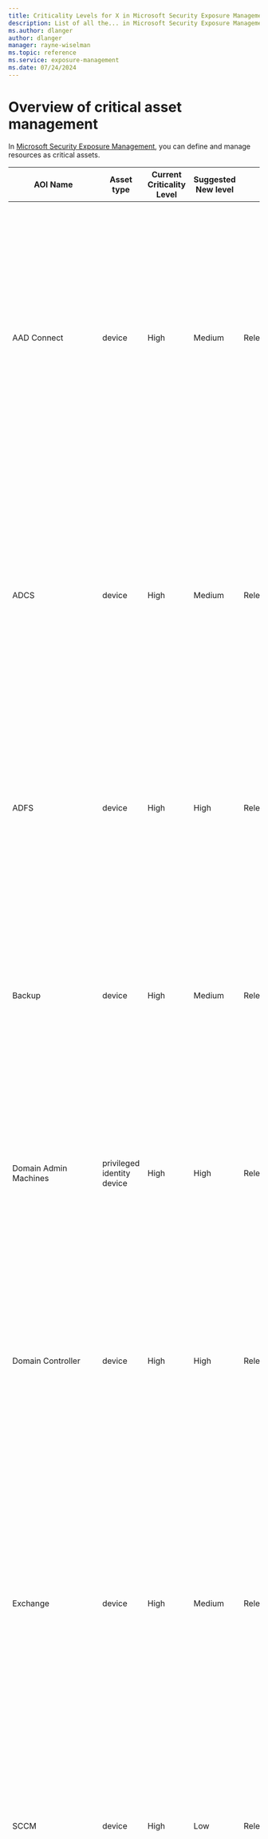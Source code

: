```yaml
---
title: Criticality Levels for X in Microsoft Security Exposure Management
description: List of all the... in Microsoft Security Exposure Management.
ms.author: dlanger
author: dlanger
manager: rayne-wiselman
ms.topic: reference
ms.service: exposure-management
ms.date: 07/24/2024
---
```


# Overview of critical asset management

In [Microsoft Security Exposure Management](microsoft-security-exposure-management.md), you can define and manage resources as critical assets.

| AOI Name                                                     | Asset type                 | Current Criticality Level | Suggested New level | Status                | Description and reasoning                                                                                                                                                                                                                                                                                                                                                                                                                                                                                                                                                                | Why is this critical?                                                                                                                                                                                                                                                                                                                                                                                                   |
|--------------------------------------------------------------|----------------------------|---------------------------|---------------------|-----------------------|------------------------------------------------------------------------------------------------------------------------------------------------------------------------------------------------------------------------------------------------------------------------------------------------------------------------------------------------------------------------------------------------------------------------------------------------------------------------------------------------------------------------------------------------------------------------------------------|-------------------------------------------------------------------------------------------------------------------------------------------------------------------------------------------------------------------------------------------------------------------------------------------------------------------------------------------------------------------------------------------------------------------------|
| AAD Connect                                                  | device                     | High                      | Medium              | Released              |  The Azure Active Directory (AAD/Entra ID) Connect server is responsible for syncing on-premises directory data to your Azure AD. If it fails, it may disrupt the synchronization process and user authentication, but won't immediately halt all operations as there are potential manual workarounds. However, it should be given a high priority due to its important role in hybrid cloud environments.                                                                                                                                                                              |                                                                                                                                                                                                                                                                                                                                                                                                                         |
| ADCS                                                         | device                     | High                      | Medium              | Released              |  ADCS is critical for managing digital certificates in the network. If it fails, it could result in authentication and encryption issues. However, given that certificates typically have a long lifespan and that there are usually redundant servers, the immediate impact of a failure might not be as high as with some other systems.                                                                                                                                                                                                                                               |                                                                                                                                                                                                                                                                                                                                                                                                                         |
| ADFS                                                         | device                     | High                      | High                | Released              |  ADFS is crucial for Single Sign-On (SSO) and web-based authentication. If it fails, it could result in users being unable to access essential services. This is similar to the Domain Controller in that it may have redundancy, but failure could still limit capacity assurance.                                                                                                                                                                                                                                                                                                      |                                                                                                                                                                                                                                                                                                                                                                                                                         |
| Backup                                                       | device                     | High                      | Medium              | Released              |  While backups are crucial for disaster recovery, the immediate impact of a backup server failure is usually low, as it does not directly affect operational systems. However, the longer the backup server is down, the higher the risk, hence a medium classification.                                                                                                                                                                                                                                                                                                                 |                                                                                                                                                                                                                                                                                                                                                                                                                         |
| Domain Admin Machines                                        | privileged identity device | High                      | High                | Released              | These machines have elevated privileges and are critical for maintaining and managing the domain. A failure could result in significant disruption to maintenance activities and pose a security risk, similar to the Domain Controller.                                                                                                                                                                                                                                                                                                                                                 |                                                                                                                                                                                                                                                                                                                                                                                                                         |
| Domain Controller                                            | device                     | High                      | High                | Released              | Released                                                                                                                                                                                                                                                                                                                                                                                                                                                                                                                                                                                 | A compromised domain controller can have severe impacts on an organization. It could potentially allow an attacker to gain control over the entire IT infrastructure and gain access to every resource within the network.                                                                                                                                                                                              |
| Exchange                                                     | device                     | High                      | Medium              | Released              | Exchange server is responsible for all the mail traffic within the organization. Depending on the setup and architecture, each server might hold several mail databases that store highly sensitive organizational information.                                                                                                                                                                                                                                                                                                                                                          | A compromised Exchange server can lead to the theft of an organization's sensitive mail data or even result in the encryption of the entire mail system. Additionally, an Exchange server has control over active directory objects. If these are manipulated by an attacker, it could compromise the active directory.                                                                                                 |
| SCCM                                                         | device                     | High                      | Low                 | Released              | SCCM is used for managing systems in a large network, including patch management, software distribution, and inventory management. If it fails, it might disrupt these management tasks but not directly impact daily operations of end users.                                                                                                                                                                                                                                                                                                                                           |                                                                                                                                                                                                                                                                                                                                                                                                                         |
| ITAdminDevice                                                | privileged identity device | Medium                    | Medium              | Released              | Critical devices used to configure, manage and monitor the assets within the organization are vital for IT administration and are at high risk of cyber threats. They require top-level security to prevent unauthorized access.                                                                                                                                                                                                                                                                                                                                                         |                                                                                                                                                                                                                                                                                                                                                                                                                         |
| NetworkAdminDevice                                           | privileged identity device | NA                        | NA                  | On Hold (PM/Research) | Critical devices used to configure, manage and monitor the network assets within the organization are vital for network administration and are at high risk of cyber threats. They require top-level security to prevent unauthorized access.                                                                                                                                                                                                                                                                                                                                            |                                                                                                                                                                                                                                                                                                                                                                                                                         |
| Vmware ESXi                                                  | device                     | NA                        | NA                  | WIP                   |                                                                                                                                                                                                                                                                                                                                                                                                                                                                                                                                                                                          |                                                                                                                                                                                                                                                                                                                                                                                                                         |
| SecOpsAdminDevice                                            | privileged identity device | NA                        | NA                  | On Hold (PM/Research) | Critical devices used to configure, manage, monitor and respond to threats within the organization are vital for SecOps process and are at high risk of cyber threats. They require top-level security to prevent unauthorized access.                                                                                                                                                                                                                                                                                                                                                   |                                                                                                                                                                                                                                                                                                                                                                                                                         |
| Vmware vCenter                                               | device                     | NA                        | High                | Released              | The VMware vCenter Server is crucial for managing virtual environments. It provides centralized management of virtual machines and ESXi hosts. If it fails, it could disrupt the administration and control of your virtual infrastructure, including provisioning, migration, load balancing of virtual machines, and datacenter automation. However, as there are often redundant vCenter Servers and High Availability configurations, the immediate halt of all operations might not occur. Its failure could still cause significant inconvenience and potential performance issues | A compromised vCenter server can result in the entire virtual infrastructure of the organization being compromised. Attackers often target vCenter servers to disrupt the organization's operations by modifying, encrypting, or deleting virtual machines, and in some cases, even their backups.                                                                                                                      |
| Identity with Privileged Azure Role                          | Identity                   | High                      | High                | Released              | The following identities (User, Group, Service Principal, or Managed Identity) have an assigned built-in or custom privileged Azure RBAC role, at subscription scope, containing a critical resource. The role can include permissions for Azure role assignments, modifying Azure policies, executing scripts on a VM using Run command, read-access to storage accounts and keyvaults, and more.                                                                                                                                                                                       | A compromised user in this role poses a severe risk, depending on the role's permissions, the user can be used to gain access to the critical resources inside the subscription, disrupt business, access sensitive data, delete critical resources, execute scripts on critical compute resources, create role-assignments to elevate privileges, modify Azure policies for defence evasion or persistence, and more.  |
| Identity with Privilege Escalation Permissions               | Identity                   | Medium                    | Medium              | On Hold (PM/Research) | The following identities (User, Group, Service Principal, or Managed Identity) have an Azure RBAC role assigned to them(built-in or custom), at subscription scope, which in case of compromise, provides the attacker with permissions relating to MITRE's Privilege Escalation tactic, which range from assigning Azure roles, to elevating access for subscription management.                                                                                                                                                                                                        |                                                                                                                                                                                                                                                                                                                                                                                                                         |
| Identity with Execution Permissions                          | Identity                   | Low                       | Low                 | On Hold (PM/Research) | The following identities (User, Group, Service Principal, or Managed Identity) have an Azure RBAC role assigned to them(built-in or custom), at subscription scope, which in case of compromise, provides the attacker with permissions relating to MITRE's Execution tactic, which range from executing scripts on a VM using Run Command, to executing jobs using automation accounts.                                                                                                                                                                                                 |                                                                                                                                                                                                                                                                                                                                                                                                                         |
| Identity with Persistence Permissions                        | Identity                   | Low                       | Low                 | On Hold (PM/Research) | The following identities (User, Group, Service Principal, or Managed Identity) have an Azure RBAC role assigned to them(built-in or custom), at subscription scope, which in case of compromise, provides the attacker with permissions relating to MITRE's Persistence tactic, which range from configurating Azure policies, to configuring network security groups(NSGs).                                                                                                                                                                                                             |                                                                                                                                                                                                                                                                                                                                                                                                                         |
| Application Administrator                                    | Identity                   | High                      | High                | Released              | Users in this role can create and manage all aspects of enterprise applications, application registrations, and application proxy settings.                                                                                                                                                                                                                                                                                                                                                                                                                                              | A compromised user in this role poses a severe risk, potentially allowing unauthorized access to other applications and sensitive data, manipulate application configurations, escalate privileges, and more.                                                                                                                                                                                                           |
| Application Developer                                        | Identity                   | High                      | High                | Released              | Users in this role can create application registrations independent of the 'Users can register applications' setting.                                                                                                                                                                                                                                                                                                                                                                                                                                                                    | A compromised user in this role poses a severe risk, potentially allowing unauthorized access, defense evasion, and more.                                                                                                                                                                                                                                                                                               |
| Authentication Administrator                                 | Identity                   | High                      | High                | Released              | Users in this role can set and reset authentication method(including passwords) for non-admin users.                                                                                                                                                                                                                                                                                                                                                                                                                                                                                     | A compromised user in this role poses a severe risk, potentially allowing unauthorized access to other non-admin users by resetting passwords and assuming these users’ identities and permissions, and more.                                                                                                                                                                                                           |
| B2C IEF Keyset Administrator                                 | Identity                   | High                      | High                | Released              | Users in this role can manage secrets for federation and encryption in the Identity Experience Framework (IEF).                                                                                                                                                                                                                                                                                                                                                                                                                                                                          | A compromised user in this role poses a severe risk, potentially allowing unauthorized access to sensitive data, secrets content, and more.                                                                                                                                                                                                                                                                             |
| Cloud Application Administrator                              | Identity                   | High                      | High                | Released              | Users in this role can create and manage all aspects of app registrations and enterprise apps except App Proxy.                                                                                                                                                                                                                                                                                                                                                                                                                                                                          | A compromised user in this role poses a severe risk, potentially allowing unauthorized access to other applications and sensitive data, manipulate application configurations, escalate privileges, and more.                                                                                                                                                                                                           |
| Cloud Device Administrator                                   | Identity                   | High                      | High                | Released              | Users in this role have Limited access to manage devices in Microsoft Entra ID. They can enable, disable, and delete devices in Microsoft Entra ID and read Windows 10 BitLocker keys (if present) in the Azure portal.                                                                                                                                                                                                                                                                                                                                                                  | A compromised user in this role poses a severe risk, potentially allowing data destruction, device management configuration manipulation, unauthorized access to secrets, and more.                                                                                                                                                                                                                                     |
| Conditional Access Administrator                             | Identity                   | High                      | High                | Released              | Users with this role have the ability to manage Microsoft Entra Conditional Access settings.                                                                                                                                                                                                                                                                                                                                                                                                                                                                                             | A compromised user in this role poses a severe risk, potentially allowing unauthorized access, manipulation of conditional access settings of Microsoft 365 role-based access control (RBAC) resource actions, and more.                                                                                                                                                                                                |
| Directory Synchronization Accounts                           | Identity                   | High                      | High                | Released              | Users with this role have the ability to manage all directory synchronization settings. Should Only be used by Microsoft Entra Connect service.                                                                                                                                                                                                                                                                                                                                                                                                                                          | A compromised user in this role poses a severe risk, potentially allowing unauthorized access by updating credentials, manipulation of hybrid authentication policy settings, and more.<br>                                                                                                                                                                                                                             |
| Directory Writers                                            | Identity                   | High                      | High                | Released              | Users in this role can read and write basic directory information. For granting access to applications, not intended for users.                                                                                                                                                                                                                                                                                                                                                                                                                                                          | A compromised user in this role poses a severe risk, potentially allowing unauthorized access, creation, and deletion of OAuth 2.0 permissions grants, and more.                                                                                                                                                                                                                                                        |
| Global Administrator                                         | Identity                   | Very High                 | Very High           | Released              | Users in this role can manage all aspects of Microsoft Entra ID and Microsoft services that use Microsoft Entra identities.                                                                                                                                                                                                                                                                                                                                                                                                                                                              | A compromised user in this role poses a severe risk, allowing the takeover of the highest privileged role in the directory, which can lead to accessing all administrative settings.                                                                                                                                                                                                                                    |
| Global Reader                                                | Identity                   | High                      | High                | Released              | Users in this role can read everything that a Global Administrator can, but not update anything.                                                                                                                                                                                                                                                                                                                                                                                                                                                                                         | A compromised user in this role poses a severe risk, potentially allowing read access to sensitive data and all administrative settings in the directory. This role is the read-only counterpart to Global Administrator.                                                                                                                                                                                               |
| Helpdesk Administrator                                       | Identity                   | High                      | High                | Released              | Users in this role can reset passwords for non-administrators and Helpdesk Administrators.                                                                                                                                                                                                                                                                                                                                                                                                                                                                                               | A compromised user in this role poses a severe risk, potentially allowing unauthorized access to other non-admin users by resetting passwords and assuming these users’ identities and permissions, and more.                                                                                                                                                                                                           |
| Hybrid Identity Administrator                                | Identity                   | High                      | High                | Released              | Users in this role can manage Active Directory to Microsoft Entra cloud provisioning, Microsoft Entra Connect, Pass-through Authentication (PTA), Password hash synchronization (PHS), seamless single sign-on (Seamless SSO), and federation settings.                                                                                                                                                                                                                                                                                                                                  | A compromised user in this role poses a severe risk, potentially allowing unauthorized access, defense evasion, manipulation of hybrid authentication policy settings, and more.                                                                                                                                                                                                                                        |
| Intune Administrator                                         | Identity                   | Very High                 | Very High           | Released              | Users in this role can manage all aspects of the Intune product.                                                                                                                                                                                                                                                                                                                                                                                                                                                                                                                         | A compromised user in this role poses a severe risk, potentially allowing unauthorized access, execution, management of users, devices, groups, and more.                                                                                                                                                                                                                                                               |
| Partner Tier1 Support                                        | Identity                   | High                      | High                | Released              | Users in this role can reset passwords for non-admin users, update credentials for applications, create and delete users, and create OAuth2 permission grants.<br>This role has been deprecated and will be removed from Microsoft Entra ID in the future. Do not use - not intended for general use.                                                                                                                                                                                                                                                                                    | A compromised user in this role poses a severe risk, potentially allowing unauthorized access to other non-admin users, applications, data destruction, privilege escalation, and more.                                                                                                                                                                                                                                 |
| Partner Tier2 Support                                        | Identity                   | Very High                 | Very High           | Released              | Users in this role can reset passwords for all users (including Global Administrators), update credentials for applications, create and delete users, and create OAuth2 permission grants.<br>This role has been deprecated and will be removed from Microsoft Entra ID in the future. Do not use - not intended for general use.                                                                                                                                                                                                                                                        | A compromised user in this role poses a severe risk, potentially allowing unauthorized access to users, applications, secrets, and the takeover of the highest privileged role in the directory by resetting the Global Administrator’s password and assuming their identity and permissions, which can lead to accessing all administrative settings in the directory.                                                 |
| Password Administrator                                       | Identity                   | High                      | High                | Released              | Users in this role can reset passwords for non-administrators and Password Administrators.                                                                                                                                                                                                                                                                                                                                                                                                                                                                                               | A compromised user in this role poses a severe risk, potentially allowing unauthorized access to other non-admin users by resetting passwords and assuming these users’ identities and permissions, and more.                                                                                                                                                                                                           |
| Privileged Authentication Administrator                      | Identity                   | Very High                 | Very High           | Released              | Users in this role can view, set, and reset authentication method information for any user (admin or non-admin).                                                                                                                                                                                                                                                                                                                                                                                                                                                                         | A compromised user in this role poses a severe risk, potentially allowing unauthorized access to users, and the takeover of the highest privileged role in the directory by resetting the Global Administrator’s password and assuming their identity and permissions, which can lead to accessing all administrative settings in the directory.                                                                        |
| Privileged Role Administrator                                | Identity                   | High                      | High                | Released              | Users in this role can manage role assignments in Microsoft Entra ID, and all aspects of Privileged Identity Management.                                                                                                                                                                                                                                                                                                                                                                                                                                                                 | A compromised user in this role poses a severe risk, potentially allowing privilege escalation, and the assignment of the highest privileged role in the directory by assigning themselves to the Global Administrator role.                                                                                                                                                                                            |
| Security Administrator                                       | Identity                   | High                      | High                | Released              | Users in this role can read security information and reports, and manage configuration in Microsoft Entra ID and Office 365.                                                                                                                                                                                                                                                                                                                                                                                                                                                             | A compromised user in this role poses a severe risk, potentially allowing defense evasion, impairing defenses, and administrative management of all security related settings in Microsoft Entra ID and Office 365.                                                                                                                                                                                                     |
| Security Operator                                            | Identity                   | High                      | High                | Released              | Users in this role can create and manage security events.                                                                                                                                                                                                                                                                                                                                                                                                                                                                                                                                | A compromised user in this role poses a severe risk, potentially allowing authorized access to sensitive security information, impairing defenses, defense evasion, and more.                                                                                                                                                                                                                                           |
| Security Reader                                              | Identity                   | High                      | High                | Released              | Users in this role can read security information and reports in Microsoft Entra ID and Office 365.                                                                                                                                                                                                                                                                                                                                                                                                                                                                                       | A compromised user in this role poses a severe risk, potentially allowing authorized access to sensitive security information, and more.                                                                                                                                                                                                                                                                                |
| User Administrator                                           | Identity                   | High                      | High                | Released              | Users in this role can manage all aspects of users and groups, including resetting passwords for limited admins.                                                                                                                                                                                                                                                                                                                                                                                                                                                                         | A compromised user in this role poses a severe risk, potentially allowing unauthorized access to other users by resetting passwords and assuming these users’ identities and permissions, and more.                                                                                                                                                                                                                     |
| Exchange Administrator                                       | Identity                   | Medium                    | Medium              | Released              | Users in this role can manage all aspects of the Exchange product.                                                                                                                                                                                                                                                                                                                                                                                                                                                                                                                       | A compromised user in this role poses a severe risk, potentially allowing unauthorized access to the Exchange Admin Center and mailboxes, sending emails on behalf of other users, and more.                                                                                                                                                                                                                            |
| SharePoint Administrator                                     | Identity                   | Medium                    | Medium              | Released              | Users in this role can manage all aspects of the SharePoint service.                                                                                                                                                                                                                                                                                                                                                                                                                                                                                                                     | A compromised user in this role poses a severe risk, potentially allowing unauthorized access to SharePoint Admin Center, SharePoint sites, and sensitive data, deleting, or creating files, and more.                                                                                                                                                                                                                  |
| Compliance Administrator                                     | Identity                   | Medium                    | Medium              | Released              | Users in this role can read and manage compliance configuration and reports in Microsoft Entra ID and Microsoft 365.                                                                                                                                                                                                                                                                                                                                                                                                                                                                     | A compromised user in this role poses a severe risk, potentially allowing unauthorized access to Microsoft Purview compliance portal, usage of eDiscovery in search of sensitive data, manipulating risk and compliance configurations, and more.                                                                                                                                                                       |
| Groups Administrator                                         | Identity                   | Medium                    | Medium              | Released              | Users in this role can create/manage groups, create/manage groups settings like naming and expiration policies, and view groups activity and audit reports.                                                                                                                                                                                                                                                                                                                                                                                                                              | A compromised user in this role poses a severe risk, potentially allowing unauthorized access to all Security and Microsoft 365 groups, except role-assignable groups, thus inheriting all access scopes the groups have, and more.                                                                                                                                                                                     |
| Databases with sensitive data                                | Cloud Resource             | High                      | High                | Released              | This is a data store that contains sensitive data. Sensitivity of data can range from secrets, confidential documents, personally identifiable information, and more.                                                                                                                                                                                                                                                                                                                                                                                                                    | A data store that contains sensitive data is deemed critical as it may contain personally identifiable information, sensitive business data, confidential documents, and more. Unauthorized access to this data could lead to identity theft, financial loss, data leaks, and more.                                                                                                                                     |
| Confidential Azure VM                                        | Cloud Resource             | High                      | High                | Released              | This rule applies to Azure confidential virtual machines. Confidential VMs provide increased isolation, privacy, and encryption, and are usually used for critical or highly sensitive data and workloads.                                                                                                                                                                                                                                                                                                                                                                               |                                                                                                                                                                                                                                                                                                                                                                                                                         |
| Locked VM                                                    | Cloud Resource             | Medium                    | Medium              | Released              | This is a virtual machine that is safeguarded by a lock. Locks are used to protect assets from deletion and modifications. Usually, administrators use locks to safeguard critical cloud assets in their environment, and to protect them from accidental deletion and unauthorized modifications.                                                                                                                                                                                                                                                                                       |                                                                                                                                                                                                                                                                                                                                                                                                                         |
| Azure Virtual Machine with High Availability and Performance | Cloud Resource             | Medium                    | Medium              | Released              | This rule applies to Azure virtual machines that use premium Azure storage and are configured with an availability set. Premium storage is usually used for machines with high performance requirements, such as production workloads. Availability sets improve resilience and are often indicated for business critical VMs that need high availability.                                                                                                                                                                                                                               |                                                                                                                                                                                                                                                                                                                                                                                                                         |
| Locked Azure Data Store                                      | Cloud Resource             | Medium                    | Medium              | On Hold (PM/Research) | This is a data store which is found under a scope that is safeguarded by a lock. Locks are used to protect assets from deletion, and modifications. Usually, administrators use locks to safeguard critical cloud assets in their environment, and protect them from accidental deletion and unauthorized modifications.                                                                                                                                                                                                                                                                 |                                                                                                                                                                                                                                                                                                                                                                                                                         |
| Immutable Azure Storage                                      | Cloud Resource             | Medium                    | Medium              | Released              | This rule applies to Azure storage accounts that have immutability support enabled. Immutability stores business data in a write once read many (WORM) state,  and usually indicates that the storage account holds critical or sensitive data that must be protected from modification.                                                                                                                                                                                                                                                                                                 |                                                                                                                                                                                                                                                                                                                                                                                                                         |
| Immutable and Locked Azure Storage                           | Cloud Resource             | High                      | High                | Released              | This rule applies to Azure storage accounts that have immutability support enabled with a locked policy. Immutability stores business data in a write once read many (WORM). Data protection is increased with a locked policy to ensure that data can’t be deleted or its retention time shortened.  These settings usually indicate that the storage account holds critical or sensitive data that must be protected from modification or deletion. Data might also need to align with compliance policies for data protection.                                                        |                                                                                                                                                                                                                                                                                                                                                                                                                         |
| Virtual Machine has a critical signed-in user                | Cloud Resource             | High                      | High                | Released              | This rule applies to virtual machines protected by Defender for Endpoint, where a user with a high or very high criticality level is signed in. The signed-in user can be through a joined or registered device, an active browser session, or other means.                                                                                                                                                                                                                                                                                                                              |                                                                                                                                                                                                                                                                                                                                                                                                                         |
| Azure Key Vaults with Many Connected Identities              | Cloud Resource             | High                      | High                | Released              | This rule identifies Key Vaults that can be accessed by a large number of identities, compared to other Key Vaults. This often indicates that the Key Vault is used by critical workloads, such as production services.                                                                                                                                                                                                                                                                                                                                                                  |                                                                                                                                                                                                                                                                                                                                                                                                                         |
